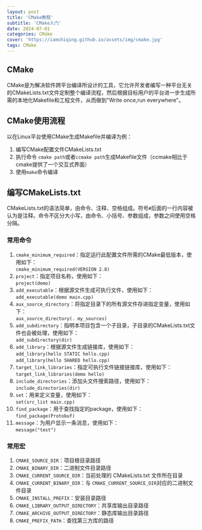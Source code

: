 ```yaml
---
layout: post
title: 'CMake教程'
subtitle: 'CMake入门'
date: 2024-07-01
categories: CMake
cover: 'https://iamshiqing.github.io/assets/img/cmake.jpg'
tags: CMake
---
```


## CMake
CMake是为解决软件跨平台编译所设计的工具，它允许开发者编写一种平台无关的CMakeLists.txt文件定制整个编译流程，然后根据目标用户的平台进一步生成所需的本地化Makefile和工程文件，从而做到"Write once,run everywhere"。

## CMake使用流程
以在Linux平台使用CMake生成Makefile并编译为例：
1. 编写CMake配置文件CMakeLists.txt
2. 执行命令 ```cmake path```或者```ccmake path```生成Makefile文件（ccmake相比于cmake提供了一个交互式界面）
3. 使用```make```命令编译

## 编写CMakeLists.txt
CMakeLists.txt的语法简单，由命令、注释、空格组成。符号```#```后面的一行内容被认为是注释。命令不区分大小写，由命令、小括号、参数组成，参数之间使用空格分隔。

### 常用命令
1. ```cmake_minimum_required```：指定运行此配置文件所需的CMake最低版本，使用如下：<br>```cmake_minimum_required(VERSION 2.8)```
2. ```project```：指定项目名称，使用如下：<br>```project(demo)```
3. ```add_executable```：根据源文件生成可执行文件，使用如下：<br>```add_executable(demo main.cpp)```
4. ```aux_source_directory```：将指定目录下的所有源文件存进指定变量，使用如下：<br>```aux_source_directory(. my_sources)```
5. ```add_subdirectory```：指明本项目包含一个子目录，子目录的CMakeLists.txt文件也会被处理，使用如下：<br>```add_subdirectory(dir)```
6. ```add_library```：根据源文件生成链接库，使用如下：<br>```add_library(hello STATIC hello.cpp)```<br>```add_library(hello SHARED hello.cpp)```
7. ```target_link_libraries```：指定可执行文件链接链接库，使用如下：<br>```target_link_libraries(demo hello)```
8. ```include_directories```：添加头文件搜索路径，使用如下：<br>```include_directories(dir)```
9. ```set```：用来定义变量，使用如下：<br>```set(src_list main.cpp)```
10. ```find_package```：用于查找指定的package，使用如下：<br>```find_package(Protobuf)```
11. ```message```：为用户显示一条消息，使用如下：<br>```message("test")```

### 常用宏
1. ```CMAKE_SOURCE_DIR```：项目根目录路径
2. ```CMAKE_BINARY_DIR```：二进制文件目录路径
3. ```CMAKE_CURRENT_SOURCE_DIR```：当前处理的 CMakeLists.txt 文件所在目录
4. ```CMAKE_CURRENT_BINARY_DIR```：与 ```CMAKE_CURRENT_SOURCE_DIR```对应的二进制文件目录
5. ```CMAKE_INSTALL_PREFIX```：安装目录路径
6. ```CMAKE_LIBRARY_OUTPUT_DIRECTORY```：共享库输出目录路径
7. ```CMAKE_ARCHIVE_OUTPUT_DIRECTORY```：静态库输出目录路径
8. ```CMAKE_PREFIX_PATH```：查找第三方库的路径


